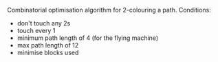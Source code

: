 Combinatorial optimisation algorithm for 2-colouring a path.
Conditions:
* don't touch any 2s
* touch every 1
* minimum path length of 4 (for the flying machine)
* max path length of 12
* minimise blocks used
